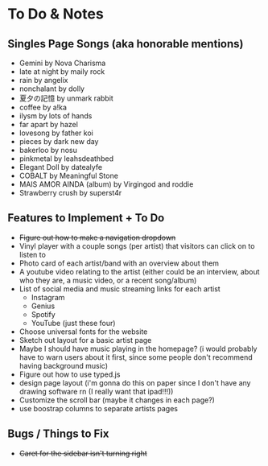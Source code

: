 # To Do & Notes

## Singles Page Songs (aka honorable mentions)

* Gemini by Nova Charisma
* late at night by maily rock
* rain by angelix
* nonchalant by dolly
* 夏夕の記憶 by unmark rabbit
* coffee by a!ka
* ilysm by lots of hands
* far apart by hazel
* lovesong by father koi
* pieces by dark new day
* bakerloo by nosu
* pinkmetal by leahsdeathbed
* Elegant Doll by datealyfe
* COBALT by Meaningful Stone
* MAIS AMOR AINDA (album) by Virgingod and roddie
* Strawberry crush by superst4r

## Features to Implement + To Do

* ~~Figure out how to make a navigation dropdown~~
* Vinyl player with a couple songs (per artist) that visitors can click on to listen to
* Photo card of each artist/band with an overview about them
* A youtube video relating to the artist (either could be an interview, about who they are, a music video, or a recent song/album)
* List of social media and music streaming links for each artist
    * Instagram
    * Genius
    * Spotify
    * YouTube (just these four)
* Choose universal fonts for the website
* Sketch out layout for a basic artist page
* Maybe I should have music playing in the homepage? (i would probably have to warn users about it first, since some people don't recommend having background music)
* Figure out how to use typed.js
* design page layout (i'm gonna do this on paper since I don't have any drawing software rn (I really want that ipad!!!))
* Customize the scroll bar (maybe it changes in each page?)
* use boostrap columns to separate artists pages

## Bugs / Things to Fix
* ~~Caret for the sidebar isn't turning right~~

